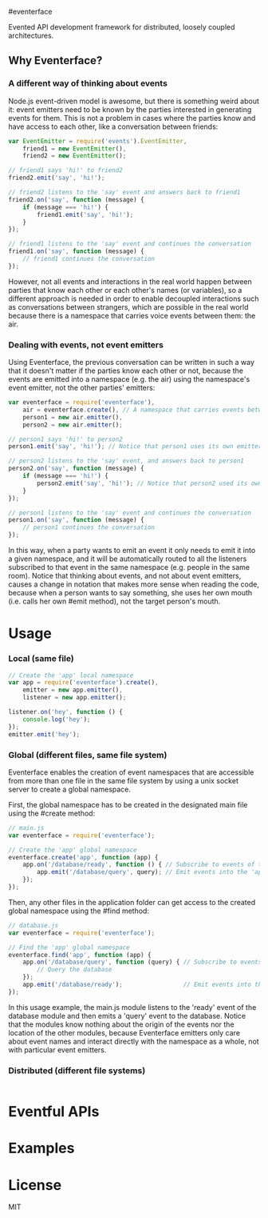 #eventerface

Evented API development framework for distributed, loosely coupled architectures.

## Why Eventerface? 

### A different way of thinking about events

Node.js event-driven model is awesome, but there is something weird about it: event emitters need to be known by the parties interested in generating events for them. This is not a problem in cases where the parties know and have access to each other, like a conversation between friends:

``` js
var EventEmitter = require('events').EventEmitter,
    friend1 = new EventEmitter(),
    friend2 = new EventEmitter();

// friend1 says 'hi!' to friend2
friend2.emit('say', 'hi!');

// friend2 listens to the 'say' event and answers back to friend1
friend2.on('say', function (message) {
    if (message === 'hi!') {
        friend1.emit('say', 'hi!');
    }
});

// friend1 listens to the 'say' event and continues the conversation
friend1.on('say', function (message) {
    // friend1 continues the conversation
});
```  

However, not all events and interactions in the real world happen between parties that know each other or each other's names (or variables), so a different approach is needed in order to enable decoupled interactions such as conversations between strangers, which are possible in the real world because there is a namespace that carries voice events between them: the air.

### Dealing with events, not event emitters

Using Eventerface, the previous conversation can be written in such a way that it doesn't matter if the parties know each other or not, because the events are emitted into a namespace (e.g. the air) using the namespace's event emitter, not the other parties' emitters:

``` js
var eventerface = require('eventerface'),
    air = eventerface.create(), // A namespace that carries events between the member parties
    person1 = new air.emitter(),
    person2 = new air.emitter();

// person1 says 'hi!' to person2
person1.emit('say', 'hi!'); // Notice that person1 uses its own emitter instead of person2's

// person2 listens to the 'say' event, and answers back to person1
person2.on('say', function (message) {
    if (message === 'hi!') {
        person2.emit('say', 'hi!'); // Notice that person2 used its own emitter, not person1's
    }
});

// person1 listens to the 'say' event and continues the conversation
person1.on('say', function (message) {
    // person1 continues the conversation
});

```  

In this way, when a party wants to emit an event it only needs to emit it into a given namespace, and it will be automatically routed to all the listeners subscribed to that event in the same namespace (e.g. people in the same room). Notice that thinking about events, and not about event emitters, causes a change in notation that makes more sense when reading the code, because when a person wants to say something, she uses her own mouth (i.e. calls her own #emit method), not the target person's mouth.

# Usage

### Local (same file)
``` js
// Create the 'app' local namespace
var app = require('eventerface').create(),
    emitter = new app.emitter(),
    listener = new app.emitter();

listener.on('hey', function () {
    console.log('hey');
});
emitter.emit('hey');
```  

### Global (different files, same file system)
Eventerface enables the creation of event namespaces that are accessible from more than one file in the same file system by using a unix socket server to create a global namespace.

First, the global namespace has to be created in the designated main file using the #create method:
``` js
// main.js
var eventerface = require('eventerface');

// Create the 'app' global namespace
eventerface.create('app', function (app) {
    app.on('/database/ready', function () { // Subscribe to events of the 'app' namespace
        app.emit('/database/query', query); // Emit events into the 'app' namespace
    });
});
```  

Then, any other files in the application folder can get access to the created global namespace using the #find method:
``` js
// database.js
var eventerface = require('eventerface');

// Find the 'app' global namespace
eventerface.find('app', function (app) {
    app.on('/database/query', function (query) { // Subscribe to events of the 'app' namespace
        // Query the database
    });
    app.emit('/database/ready');                 // Emit events into the 'app' namespace
});
```  

In this usage example, the main.js module listens to the 'ready' event of the database module and then emits a 'query' event to the database. Notice that the modules know nothing about the origin of the events nor the location of the other modules, because Eventerface emitters only care about event names and interact directly with the namespace as a whole, not with particular event emitters.

### Distributed (different file systems)
``` js

```

# Eventful APIs

# Examples

# License

MIT



